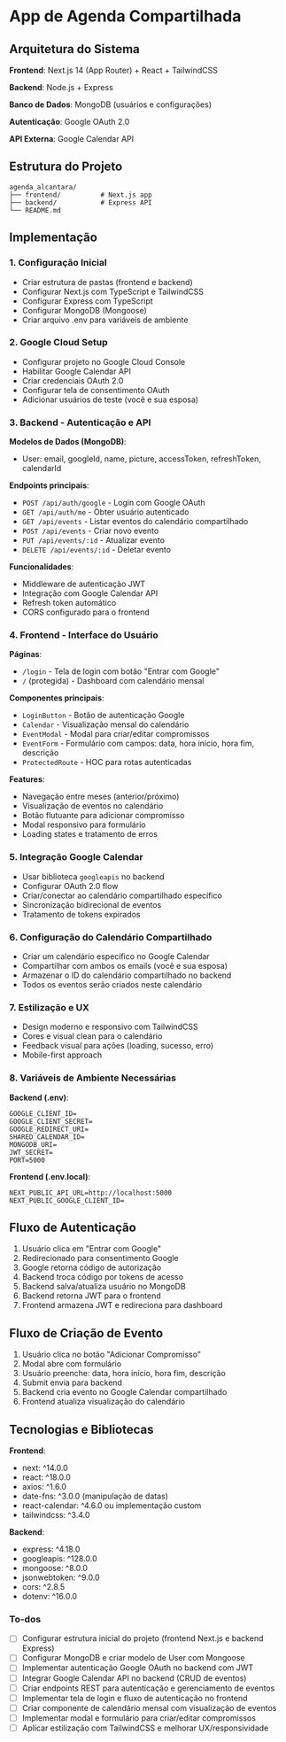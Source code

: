 <!-- 127364c0-d542-418e-bccb-e55c87a61c8b a2f9b4d6-db1c-483a-b882-680fb0fe017e -->
# App de Agenda Compartilhada

## Arquitetura do Sistema

**Frontend**: Next.js 14 (App Router) + React + TailwindCSS

**Backend**: Node.js + Express

**Banco de Dados**: MongoDB (usuários e configurações)

**Autenticação**: Google OAuth 2.0

**API Externa**: Google Calendar API

## Estrutura do Projeto

```
agenda_alcantara/
├── frontend/          # Next.js app
├── backend/           # Express API
└── README.md
```

## Implementação

### 1. Configuração Inicial

- Criar estrutura de pastas (frontend e backend)
- Configurar Next.js com TypeScript e TailwindCSS
- Configurar Express com TypeScript
- Configurar MongoDB (Mongoose)
- Criar arquivo .env para variáveis de ambiente

### 2. Google Cloud Setup

- Configurar projeto no Google Cloud Console
- Habilitar Google Calendar API
- Criar credenciais OAuth 2.0
- Configurar tela de consentimento OAuth
- Adicionar usuários de teste (você e sua esposa)

### 3. Backend - Autenticação e API

**Modelos de Dados (MongoDB)**:

- User: email, googleId, name, picture, accessToken, refreshToken, calendarId

**Endpoints principais**:

- `POST /api/auth/google` - Login com Google OAuth
- `GET /api/auth/me` - Obter usuário autenticado
- `GET /api/events` - Listar eventos do calendário compartilhado
- `POST /api/events` - Criar novo evento
- `PUT /api/events/:id` - Atualizar evento
- `DELETE /api/events/:id` - Deletar evento

**Funcionalidades**:

- Middleware de autenticação JWT
- Integração com Google Calendar API
- Refresh token automático
- CORS configurado para o frontend

### 4. Frontend - Interface do Usuário

**Páginas**:

- `/login` - Tela de login com botão "Entrar com Google"
- `/` (protegida) - Dashboard com calendário mensal

**Componentes principais**:

- `LoginButton` - Botão de autenticação Google
- `Calendar` - Visualização mensal do calendário
- `EventModal` - Modal para criar/editar compromissos
- `EventForm` - Formulário com campos: data, hora início, hora fim, descrição
- `ProtectedRoute` - HOC para rotas autenticadas

**Features**:

- Navegação entre meses (anterior/próximo)
- Visualização de eventos no calendário
- Botão flutuante para adicionar compromisso
- Modal responsivo para formulário
- Loading states e tratamento de erros

### 5. Integração Google Calendar

- Usar biblioteca `googleapis` no backend
- Configurar OAuth 2.0 flow
- Criar/conectar ao calendário compartilhado específico
- Sincronização bidirecional de eventos
- Tratamento de tokens expirados

### 6. Configuração do Calendário Compartilhado

- Criar um calendário específico no Google Calendar
- Compartilhar com ambos os emails (você e sua esposa)
- Armazenar o ID do calendário compartilhado no backend
- Todos os eventos serão criados neste calendário

### 7. Estilização e UX

- Design moderno e responsivo com TailwindCSS
- Cores e visual clean para o calendário
- Feedback visual para ações (loading, sucesso, erro)
- Mobile-first approach

### 8. Variáveis de Ambiente Necessárias

**Backend (.env)**:

```
GOOGLE_CLIENT_ID=
GOOGLE_CLIENT_SECRET=
GOOGLE_REDIRECT_URI=
SHARED_CALENDAR_ID=
MONGODB_URI=
JWT_SECRET=
PORT=5000
```

**Frontend (.env.local)**:

```
NEXT_PUBLIC_API_URL=http://localhost:5000
NEXT_PUBLIC_GOOGLE_CLIENT_ID=
```

## Fluxo de Autenticação

1. Usuário clica em "Entrar com Google"
2. Redirecionado para consentimento Google
3. Google retorna código de autorização
4. Backend troca código por tokens de acesso
5. Backend salva/atualiza usuário no MongoDB
6. Backend retorna JWT para o frontend
7. Frontend armazena JWT e redireciona para dashboard

## Fluxo de Criação de Evento

1. Usuário clica no botão "Adicionar Compromisso"
2. Modal abre com formulário
3. Usuário preenche: data, hora início, hora fim, descrição
4. Submit envia para backend
5. Backend cria evento no Google Calendar compartilhado
6. Frontend atualiza visualização do calendário

## Tecnologias e Bibliotecas

**Frontend**:

- next: ^14.0.0
- react: ^18.0.0
- axios: ^1.6.0
- date-fns: ^3.0.0 (manipulação de datas)
- react-calendar: ^4.6.0 ou implementação custom
- tailwindcss: ^3.4.0

**Backend**:

- express: ^4.18.0
- googleapis: ^128.0.0
- mongoose: ^8.0.0
- jsonwebtoken: ^9.0.0
- cors: ^2.8.5
- dotenv: ^16.0.0

### To-dos

- [ ] Configurar estrutura inicial do projeto (frontend Next.js e backend Express)
- [ ] Configurar MongoDB e criar modelo de User com Mongoose
- [ ] Implementar autenticação Google OAuth no backend com JWT
- [ ] Integrar Google Calendar API no backend (CRUD de eventos)
- [ ] Criar endpoints REST para autenticação e gerenciamento de eventos
- [ ] Implementar tela de login e fluxo de autenticação no frontend
- [ ] Criar componente de calendário mensal com visualização de eventos
- [ ] Implementar modal e formulário para criar/editar compromissos
- [ ] Aplicar estilização com TailwindCSS e melhorar UX/responsividade